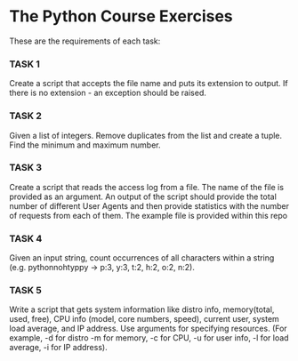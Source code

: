 <h1>The Python Course Exercises </h1>

These are the requirements of each task:

<h3>TASK 1</h3>
Create a script that accepts the file name and puts its extension to output. If there is no extension - an exception should be raised.

<h3>TASK 2</h3>
Given a list of integers. Remove duplicates from the list and create a tuple. Find the minimum and maximum number.

<h3>TASK 3</h3>
Create a script that reads the access log from a file. The name of the file is provided as an argument. An output of the script should provide the total number of different User Agents and then provide statistics with the number of requests from each of them. The example file is provided within this repo

<h3>TASK 4</h3>
Given an input string, count occurrences of all characters within a string (e.g. pythonnohtyppy -> p:3, y:3, t:2, h:2, o:2, n:2).

<h3>TASK 5</h3>
Write a script that gets system information like distro info, memory(total, used, free), CPU info (model, core numbers, speed), current user, system load average, and IP address. Use arguments for specifying resources. (For example, -d for distro -m for memory, -c for CPU, -u for user info, -l for load average, -i for IP address).
